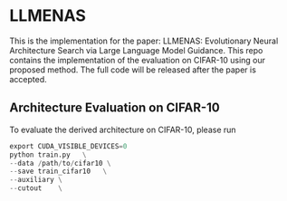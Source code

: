 # LLMENAS
This is the implementation for the paper: LLMENAS: Evolutionary Neural Architecture Search via Large Language Model Guidance. This repo contains the implementation of the evaluation on CIFAR-10 using our proposed method. The full code will be released after the paper is accepted.

## Architecture Evaluation on CIFAR-10

To evaluate the derived architecture on CIFAR-10, please run

```python
export CUDA_VISIBLE_DEVICES=0
python train.py   \
--data /path/to/cifar10 \
--save train_cifar10   \
--auxiliary \
--cutout    \
